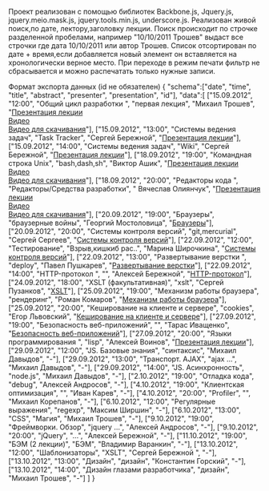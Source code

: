 Проект реализован с помощью библиотек Backbone.js, Jquery.js, jquery.meio.mask.js, jquery.tools.min.js, underscore.js.
Реализован живой поиск,по дате, лектору,заголовку лекции. Поиск происходит по строчке разделенной пробелами,
 например "10/10/2011 Трошев" выдаст все строчки где дата 10/10/2011 или автор Трошев.
 Список отсортирован по дате + время,если добавляется новый элемент он вставляется на хронологически верное место.
 При переходе в режим печати фильтр не сбрасывается и можно распечатать только нужные записи.

Формат экспорта данных (id не обязателен)
{
	"schema":["date", "time", "title", "abstract", "presenter", "presentation", "id"],
	"data":[
		["15.09.2012", "12:00", "Общий цикл разработки ", "первая лекция", "Михаил Трошев", "<a href='http://yadi.sk/d/VDsJ4ZUBiq6u'>Презентация лекции</a> <br><a href='http://static.video.yandex.ru/lite/ya-events/yb1ix4ck06.4829'>Видео</a><br><a href='http://yadi.sk/d/Lr0Y4WO606jTc'>Видео для скачивания</a>"],
		["15.09.2012", "13:00", "Системы ведения задач", "Task Tracker", "Сергей Бережной", "<a href='http://yadi.sk/d/D5xTwoIciq6c'>Презентация лекции</a>"],
		["15.09.2012", "14:00", "Системы ведения задач", "Wiki", "Сергей Бережной", "<a href='http://yadi.sk/d/7F9PuECdiq6G'>Презентация лекции</a>"],
		["18.09.2012", "19:00", "Командная строка Unix", "bash,dash,sh", "Виктор Ашик", "<a href='http://yadi.sk/d/3N0d6h9rlRA8'>Презентация лекции</a> <br><a href='http://static.video.yandex.ru/lite/ya-events/qxv95xwi4q.4820'>Видео</a><br><a href='http://yadi.sk/d/O5OBYxHwnGTw'>Видео для скачивания</a>"],
		["18.09.2012", "20:00", "Редакторы кода ", "Редакторы/Средства разработки", " Вячеслав Олиянчук", "<a href='https://github.com/yandex-shri/lectures/blob/master/05-editors.md'>Презентация лекции</a> <br><a href='http://static.video.yandex.ru/lite/ya-events/h4kt5t9a07.4101'>Видео</a><br><a href='http://yadi.sk/d/f3CYmlG3nGSC'>Видео для скачивания</a>"],
		["20.09.2012", "19:00", "Браузеры", "браузерные войны", "Георгий Мостоловица", "<a href='http://clubs.ya.ru/4611686018427468886/replies.xml?item_no=171'>Браузеры</a>"],
		["20.09.2012", "20:00", "Системы контроля версий", "git,mercurial", "Сергей Сергеев", "<a href='http://clubs.ya.ru/4611686018427468886/replies.xml?item_no=173'>Системы контроля версий</a>"],
		["22.09.2012", "12:00", "Тестирование", "Взрыв,кишкиб рас..", "Марина Широчкина", "<a href='http://clubs.ya.ru/4611686018427468886/replies.xml?item_no=173'>Системы контроля версий</a>"],
		["22.09.2012", "13:00", "Развертывание верстки ", "deploy", "Павел Пушкарев", "<a href='http://clubs.ya.ru/4611686018427468886/replies.xml?item_no=261'>Развертывание верстки</a>"],
		["22.09.2012", "14:00", "HTTP-протокол ", "", "Алексей Бережной", "<a href='http://clubs.ya.ru/4611686018427468886/replies.xml?item_no=262'>HTTP-протокол</a>"],
		["24.09.2012", "18:00", "XSLT (факультативная)", "xslt", "Сергей Пузанков", "<a href='http://clubs.ya.ru/4611686018427468886/replies.xml?item_no=404'>XSLT</a>"],
		["25.09.2012", "19:00", "Механизм работы браузера", "рендеринг", "Роман Комаров", "<a href='http://clubs.ya.ru/4611686018427468886/replies.xml?item_no=492'>Механизм работы браузера</a>"],
		["25.09.2012", "20:00", "Кеширование на клиенте и сервере", "cookies", "Егор Львовский", "<a href='http://clubs.ya.ru/4611686018427468886/replies.xml?item_no=493'>Кеширование на клиенте и сервере</a>"],
		["27.09.2012", "19:00", "Безопасность веб-приложений", "", "Тарас Иващенко", "<a href='http://clubs.ya.ru/4611686018427468886/replies.xml?item_no=548'>Безопасность веб-приложений</a>"],
		["27.09.2012", "20:00", "Языки программирования ", "lisp", "Алексей Воинов", "<a href='http://yadi.sk/d/LRpqvLuIv4UI'>Презентация лекции</a>"],
		["29.09.2012", "12:00", "JS. Базовые знания", "синтаксис", "Михаил Давыдов", "-"],
		["29.09.2012", "13:00", "Транспорт. AJAX", "ajax ...", "Михаил Давыдов", "-"],
		["29.09.2012", "14:00", "JS. Асинхронность", "node.js", "Михаил Давыдов", "-"],
		["2.10.2012", "19:00", "Отладка кода", "debug", "Алексей Андросов", "-"],
		["4.10.2012", "19:00", "Клиентская оптимизация", "", "Иван Карев", "-"],
		["4.10.2012", "20:00", "Profiler", "", "Михаил Корепанов", "-"],
		["6.10.2012", "12:00", "Регулярные выражения", "regexp", "Максим Ширшин", "-"],
		["6.10.2012", "13:00", "CSS", "Магия", "Михаил Трошев", "-"],
		["9.10.2012", "19:00", "Фреймворки. Обзор", "jquery ...", "Алексей Андросов", "-"],
		["9.10.2012", "20:00", "jQuery", "...", "Алексей Бережной", "-"],
		["11.10.2012", "19:00", "БЭМ (2 лекции)", "БЭМ", "Владимир Варанкин", "-"],
		["13.10.2012", "12:00", "Шаблонизаторы", "XSLT", "Сергей Бережной ", "-"],
		["13.10.2012", "13:00", "Дизайн", "дизайн", "Константин Горский", "-"],
		["13.10.2012", "14:00", "Дизайн глазами разработчика", "дизайн", "Михаил Трошев", "-"]
	]
}